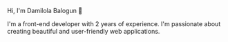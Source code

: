 Hi, I'm Damilola Balogun 👋

I'm a front-end developer with 2 years of experience. I'm passionate about creating beautiful and user-friendly web applications. 


